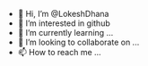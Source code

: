 - 👋 Hi, I’m @LokeshDhana
- 👀 I’m interested in github
- 🌱 I’m currently learning ...
- 💞️ I’m looking to collaborate on ...
- 📫 How to reach me ...

<!---
LokeshDhana/LokeshDhana is a ✨ special ✨ repository because its `README.md` (this file) appears on your GitHub profile.
You can click the Preview link to take a look at your changes.
--->
